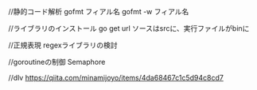 //静的コード解析
gofmt フィアル名
gofmt -w フィアル名

//ライブラリのインストール
go get url
ソースはsrcに、実行ファイルがbinに

//正規表現
regexライブラリの検討

//goroutineの制御
Semaphore

//dlv
https://qiita.com/minamijoyo/items/4da68467c1c5d94c8cd7